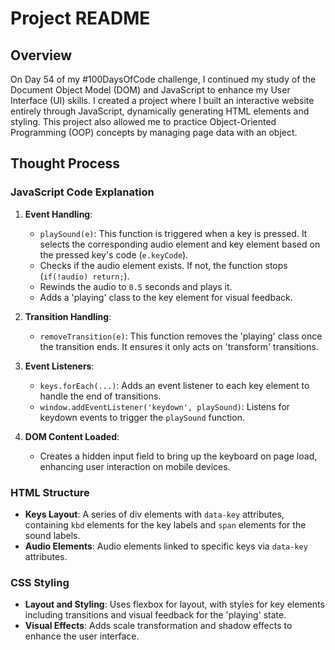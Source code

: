 # Project README

## Overview
On Day 54 of my #100DaysOfCode challenge, I continued my study of the Document Object Model (DOM) and JavaScript to enhance my User Interface (UI) skills. I created a project where I built an interactive website entirely through JavaScript, dynamically generating HTML elements and styling. This project also allowed me to practice Object-Oriented Programming (OOP) concepts by managing page data with an object.

## Thought Process

### JavaScript Code Explanation
1. **Event Handling**: 
    - `playSound(e)`: This function is triggered when a key is pressed. It selects the corresponding audio element and key element based on the pressed key's code (`e.keyCode`).
    - Checks if the audio element exists. If not, the function stops (`if(!audio) return;`).
    - Rewinds the audio to `0.5` seconds and plays it.
    - Adds a 'playing' class to the key element for visual feedback.

2. **Transition Handling**: 
    - `removeTransition(e)`: This function removes the 'playing' class once the transition ends. It ensures it only acts on 'transform' transitions.

3. **Event Listeners**: 
    - `keys.forEach(...)`: Adds an event listener to each key element to handle the end of transitions.
    - `window.addEventListener('keydown', playSound)`: Listens for keydown events to trigger the `playSound` function.

4. **DOM Content Loaded**: 
    - Creates a hidden input field to bring up the keyboard on page load, enhancing user interaction on mobile devices.

### HTML Structure
- **Keys Layout**: A series of div elements with `data-key` attributes, containing `kbd` elements for the key labels and `span` elements for the sound labels.
- **Audio Elements**: Audio elements linked to specific keys via `data-key` attributes.

### CSS Styling
- **Layout and Styling**: Uses flexbox for layout, with styles for key elements including transitions and visual feedback for the 'playing' state.
- **Visual Effects**: Adds scale transformation and shadow effects to enhance the user interface.
